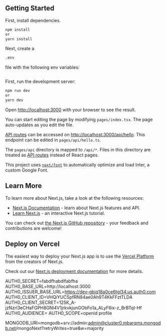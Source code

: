 ## Getting Started
First, install dependencies.
```bash
npm install
or
yarn install

```
Next, create a 
```bash
.env
```
file with the following env variables:
```bash

```


First, run the development server:

```bash
npm run dev
or
yarn dev

```

Open [http://localhost:3000](http://localhost:3000) with your browser to see the result.

You can start editing the page by modifying `pages/index.tsx`. The page auto-updates as you edit the file.

[API routes](https://nextjs.org/docs/api-routes/introduction) can be accessed on [http://localhost:3000/api/hello](http://localhost:3000/api/hello). This endpoint can be edited in `pages/api/hello.ts`.

The `pages/api` directory is mapped to `/api/*`. Files in this directory are treated as [API routes](https://nextjs.org/docs/api-routes/introduction) instead of React pages.

This project uses [`next/font`](https://nextjs.org/docs/basic-features/font-optimization) to automatically optimize and load Inter, a custom Google Font.

## Learn More

To learn more about Next.js, take a look at the following resources:

- [Next.js Documentation](https://nextjs.org/docs) - learn about Next.js features and API.
- [Learn Next.js](https://nextjs.org/learn) - an interactive Next.js tutorial.

You can check out [the Next.js GitHub repository](https://github.com/vercel/next.js/) - your feedback and contributions are welcome!

## Deploy on Vercel

The easiest way to deploy your Next.js app is to use the [Vercel Platform](https://vercel.com/new?utm_medium=default-template&filter=next.js&utm_source=create-next-app&utm_campaign=create-next-app-readme) from the creators of Next.js.

Check out our [Next.js deployment documentation](https://nextjs.org/docs/deployment) for more details.



AUTH0_SECRET=fabdfhabdlfabfha
AUTH0_BASE_URL=http://localhost:3000
AUTH0_ISSUER_BASE_URL=https://dev-gbiq18a0ce6tgl34.us.auth0.com
AUTH0_CLIENT_ID=VHQiYUCSpfRN84ae0Ah9T4KkFFztTLDA
AUTH0_CLIENT_SECRET=125K_A-jzNzrI3eCHaFGPH8GNl4V1jrkvkjunGObFo1a_ALyF6ix-z_BrBTqI-Hf
AUTH0_AUDIENCE=
AUTH0_SCOPE=openid profile

MONGODB_URI=mongodb+srv://admin:admin@cluster0.mbarqms.mongodb.net/mongoNext?retryWrites=true&w=majority
